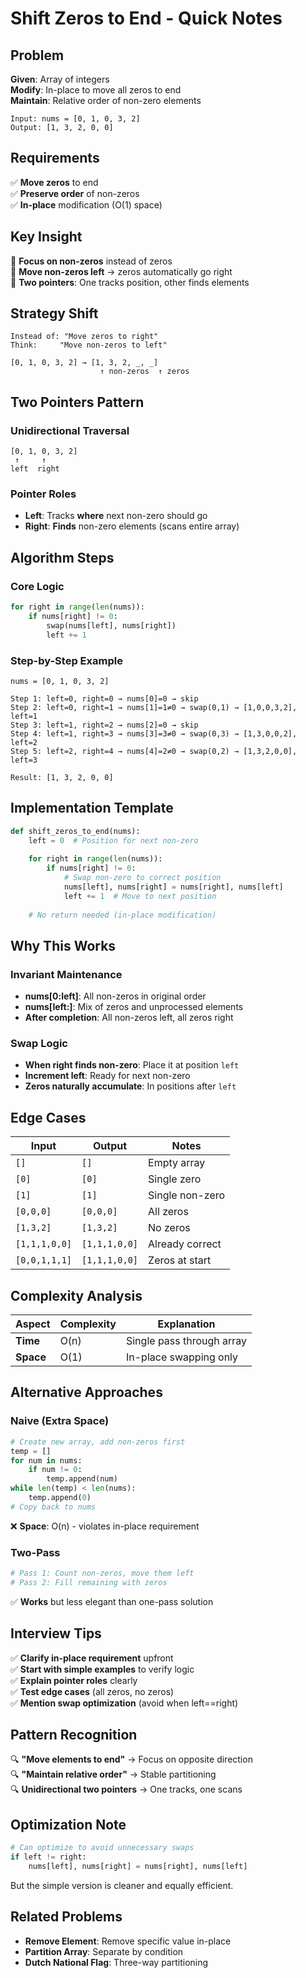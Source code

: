 # Shift Zeros to End - Quick Notes

## Problem
**Given**: Array of integers  
**Modify**: In-place to move all zeros to end  
**Maintain**: Relative order of non-zero elements

```
Input: nums = [0, 1, 0, 3, 2]
Output: [1, 3, 2, 0, 0]
```

## Requirements
✅ **Move zeros** to end  
✅ **Preserve order** of non-zeros  
✅ **In-place** modification (O(1) space)

## Key Insight
🔑 **Focus on non-zeros** instead of zeros  
🔑 **Move non-zeros left** → zeros automatically go right  
🔑 **Two pointers**: One tracks position, other finds elements

## Strategy Shift
```
Instead of: "Move zeros to right"
Think:     "Move non-zeros to left"

[0, 1, 0, 3, 2] → [1, 3, 2, _, _]
                    ↑ non-zeros  ↑ zeros
```

## Two Pointers Pattern

### Unidirectional Traversal
```
[0, 1, 0, 3, 2]
 ↑     ↑
left  right
```

### Pointer Roles
- **Left**: Tracks **where** next non-zero should go
- **Right**: **Finds** non-zero elements (scans entire array)

## Algorithm Steps

### Core Logic
```python
for right in range(len(nums)):
    if nums[right] != 0:
        swap(nums[left], nums[right])
        left += 1
```

### Step-by-Step Example
```
nums = [0, 1, 0, 3, 2]

Step 1: left=0, right=0 → nums[0]=0 → skip
Step 2: left=0, right=1 → nums[1]=1≠0 → swap(0,1) → [1,0,0,3,2], left=1
Step 3: left=1, right=2 → nums[2]=0 → skip  
Step 4: left=1, right=3 → nums[3]=3≠0 → swap(0,3) → [1,3,0,0,2], left=2
Step 5: left=2, right=4 → nums[4]=2≠0 → swap(0,2) → [1,3,2,0,0], left=3

Result: [1, 3, 2, 0, 0]
```

## Implementation Template
```python
def shift_zeros_to_end(nums):
    left = 0  # Position for next non-zero
    
    for right in range(len(nums)):
        if nums[right] != 0:
            # Swap non-zero to correct position
            nums[left], nums[right] = nums[right], nums[left]
            left += 1  # Move to next position
    
    # No return needed (in-place modification)
```

## Why This Works

### Invariant Maintenance
- **nums[0:left]**: All non-zeros in original order
- **nums[left:]**: Mix of zeros and unprocessed elements
- **After completion**: All non-zeros left, all zeros right

### Swap Logic
- **When right finds non-zero**: Place it at position `left`
- **Increment left**: Ready for next non-zero
- **Zeros naturally accumulate**: In positions after `left`

## Edge Cases

| Input | Output | Notes |
|-------|--------|-------|
| `[]` | `[]` | Empty array |
| `[0]` | `[0]` | Single zero |
| `[1]` | `[1]` | Single non-zero |
| `[0,0,0]` | `[0,0,0]` | All zeros |
| `[1,3,2]` | `[1,3,2]` | No zeros |
| `[1,1,1,0,0]` | `[1,1,1,0,0]` | Already correct |
| `[0,0,1,1,1]` | `[1,1,1,0,0]` | Zeros at start |

## Complexity Analysis

| Aspect | Complexity | Explanation |
|--------|------------|-------------|
| **Time** | O(n) | Single pass through array |
| **Space** | O(1) | In-place swapping only |

## Alternative Approaches

### Naive (Extra Space)
```python
# Create new array, add non-zeros first
temp = []
for num in nums:
    if num != 0:
        temp.append(num)
while len(temp) < len(nums):
    temp.append(0)
# Copy back to nums
```
❌ **Space**: O(n) - violates in-place requirement

### Two-Pass
```python
# Pass 1: Count non-zeros, move them left
# Pass 2: Fill remaining with zeros
```
✅ **Works** but less elegant than one-pass solution

## Interview Tips
✅ **Clarify in-place requirement** upfront  
✅ **Start with simple examples** to verify logic  
✅ **Explain pointer roles** clearly  
✅ **Test edge cases** (all zeros, no zeros)  
✅ **Mention swap optimization** (avoid when left==right)

## Pattern Recognition
🔍 **"Move elements to end"** → Focus on opposite direction  
🔍 **"Maintain relative order"** → Stable partitioning  
🔍 **Unidirectional two pointers** → One tracks, one scans

## Optimization Note
```python
# Can optimize to avoid unnecessary swaps
if left != right:
    nums[left], nums[right] = nums[right], nums[left]
```
But the simple version is cleaner and equally efficient.

## Related Problems
- **Remove Element**: Remove specific value in-place
- **Partition Array**: Separate by condition
- **Dutch National Flag**: Three-way partitioning
